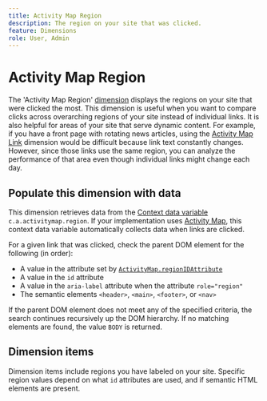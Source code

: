 ```yaml
---
title: Activity Map Region
description: The region on your site that was clicked.
feature: Dimensions
role: User, Admin
---
```

# Activity Map Region

The 'Activity Map Region' [dimension](overview.md) displays the regions on your site that were clicked the most. This dimension is useful when you want to compare clicks across overarching regions of your site instead of individual links. It is also helpful for areas of your site that serve dynamic content. For example, if you have a front page with rotating news articles, using the [Activity Map Link](activity-map-link.md) dimension would be difficult because link text constantly changes. However, since those links use the same region, you can analyze the performance of that area even though individual links might change each day.

## Populate this dimension with data

This dimension retrieves data from the [Context data variable](/help/implement/vars/page-vars/contextdata.md) `c.a.activitymap.region`. If your implementation uses [Activity Map](/help/analyze/activity-map/overview.md), this context data variable automatically collects data when links are clicked.

For a given link that was clicked, check the parent DOM element for the following (in order):

* A value in the attribute set by [`ActivityMap.regionIDAttribute`](/help/implement/vars/config-vars/activitymap-regionidattribute.md)
* A value in the `id` attribute
* A value in the `aria-label` attribute when the attribute `role="region"`
* The semantic elements `<header>`, `<main>`, `<footer>`, or `<nav>`

If the parent DOM element does not meet any of the specified criteria, the search continues recursively up the DOM hierarchy. If no matching elements are found, the value `BODY` is returned.

## Dimension items

Dimension items include regions you have labeled on your site. Specific region values depend on what `id` attributes are used, and if semantic HTML elements are present.
